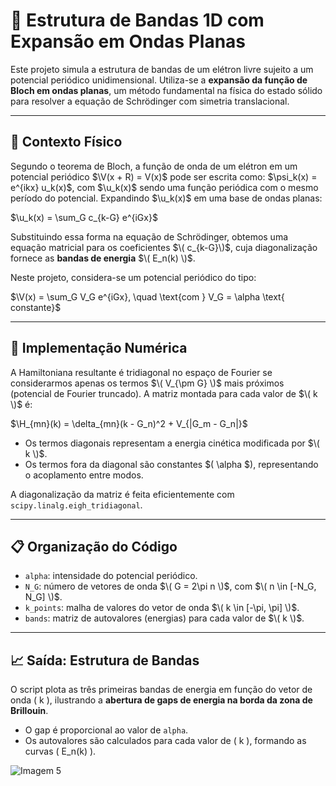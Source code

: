 # 🧮 Estrutura de Bandas 1D com Expansão em Ondas Planas

Este projeto simula a estrutura de bandas de um elétron livre sujeito a um potencial periódico unidimensional. Utiliza-se a **expansão da função de Bloch em ondas planas**, um método fundamental na física do estado sólido para resolver a equação de Schrödinger com simetria translacional.

---

## 🧠 Contexto Físico

Segundo o teorema de Bloch, a função de onda de um elétron em um potencial periódico $\V(x + R) = V(x)\$ pode ser escrita como: $\psi_k(x) = e^{ikx} u_k(x)\$, com $\u_k(x)\$ sendo uma função periódica com o mesmo período do potencial. Expandindo $\u_k(x)\$ em uma base de ondas planas:

$\u_k(x) = \sum_G c_{k-G} e^{iGx}\$

Substituindo essa forma na equação de Schrödinger, obtemos uma equação matricial para os coeficientes $\( c_{k-G}\)$, cuja diagonalização fornece as **bandas de energia** $\( E_n(k) \)$.

Neste projeto, considera-se um potencial periódico do tipo:

$\V(x) = \sum_G V_G e^{iGx}, \quad \text{com } V_G = \alpha \text{ constante}\$

---

## 🧪 Implementação Numérica

A Hamiltoniana resultante é tridiagonal no espaço de Fourier se considerarmos apenas os termos $\( V_{\pm G} \)$ mais próximos (potencial de Fourier truncado). A matriz montada para cada valor de $\( k \)$ é:

$\H_{mn}(k) = \delta_{mn}(k - G_n)^2 + V_{|G_m - G_n|}\$

- Os termos diagonais representam a energia cinética modificada por $\( k \)$.
- Os termos fora da diagonal são constantes $\( \alpha \$), representando o acoplamento entre modos.

A diagonalização da matriz é feita eficientemente com `scipy.linalg.eigh_tridiagonal`.

---

## 📋 Organização do Código

- `alpha`: intensidade do potencial periódico.
- `N_G`: número de vetores de onda $\( G = 2\pi n \)$, com $\( n \in [-N_G, N_G] \)$.
- `k_points`: malha de valores do vetor de onda $\( k \in [-\pi, \pi] \)$.
- `bands`: matriz de autovalores (energias) para cada valor de $\( k \)$.

---

## 📈 Saída: Estrutura de Bandas

O script plota as três primeiras bandas de energia em função do vetor de onda \( k \), ilustrando a **abertura de gaps de energia na borda da zona de Brillouin**.

- O gap é proporcional ao valor de `alpha`.
- Os autovalores são calculados para cada valor de \( k \), formando as curvas \( E_n(k) \).


![Imagem 5](./img/img_1.png)
